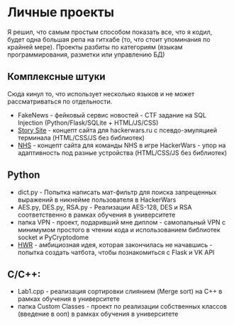 # Личные проекты
Я решил, что самым простым способом показать все, что я кодил, будет одна большая репа на гитхабе (то, что стоит упоминания по крайней мере). Проекты разбиты по категориям (языкам программирования, разметки или управлению БД)
## Комплексные штуки
Сюда кинул то, что использует несколько языков и не может рассматриваться по отдельности.
* FakeNews - фейковый сервис новостей - CTF задание на SQL Injection (Python/Flask/SQLite + HTML/JS/CSS)
* [Story Site](https://replit.com/@ABrony/story-site-1) - концепт сайта для hackerwars.ru с псевдо-эмуляцией терминала (HTML/CSS/JS без библиотек)
* [NHS](https://replit.com/@ABrony/NHS) - концепт сайта для команды NHS в игре HackerWars - упор на адаптивность под разные устройства (HTML/CSS/JS без библиотек)
## Python
* dict.py - Попытка написать мат-фильтр для поиска запрещенных выражений в никнейме пользователя в HackerWars
* AES.py, DES.py, RSA.py - Реализации AES-128, DES и RSA соответственно в рамках обучения в университете
* папка VPN - проект, подаривший мне диплом - самопальный VPN с минимумом простого в чтении кода и использованием библиотек socket и PyCryptodome
* [HWR](https://replit.com/@ABrony/HWR) - амбициозная идея, которая закончилась не начавшись - попытка создать чатбота, чтобы познакомиться с Flask и VK API
## C/C++:
* Lab1.cpp - реализация сортировки слиянием (Merge sort) на C++ в рамках обучения в университете
* папка Custom Classes - проект по реализации собственных классов (введение в ооп) в рамках обучения в университете
